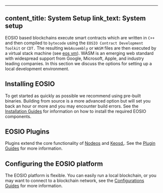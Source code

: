  ---
content_title: System Setup
link_text: System setup
---

EOSIO based blockchains execute smart contracts which are written in `C++` and then compiled to `bytecode` using the `EOSIO Contract Development Toolkit` or `CDT.` The resulting `WebAssembly` or `WASM` files are then executed by a virtual stack machine (see [eos vm](https://github.com/EOSIO/eos-vm)). WASM is an emerging web standard with widespread support from Google, Microsoft, Apple, and industry leading companies. In this section we discuss the options for setting up a local development environment.

## Installing EOSIO
To get started as quickly as possible we recommend using pre-built binaries. Building from source is a more advanced option but will set you back an hour or more and you may encounter build errors. See the [Installation Guides](10_installation-guides.md) for information on how to install the required EOSIO components.

## EOSIO Plugins
Plugins extend the core functionality of [Nodeos](../../glossary/index#nodeos) and [Keosd.](../../glossary/index#keosd). See the [Plugin Guides](15_plugin-guides.md) for more information.

## Configuring the EOSIO platform
The EOSIO platform is flexible. You can easily run a local blockchain, or you may want to connect to a blockchain network, see the [Configurations Guides](20_configuration-guides.md) for more information.  

